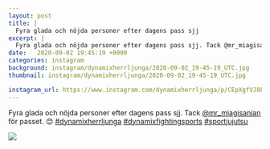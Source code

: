 ```yaml
---
layout: post
title: |
  Fyra glada och nöjda personer efter dagens pass sjj
excerpt: |
  Fyra glada och nöjda personer efter dagens pass sjj. Tack @mr_miagisanjan för passet. 😊   
date:   2020-09-02 19:45:19 +0000
categories: instagram
background: instagram/dynamixherrljunga/2020-09-02_19-45-19_UTC.jpg
thumbnail: instagram/dynamixherrljunga/2020-09-02_19-45-19_UTC.jpg

instagram_url: https://www.instagram.com/dynamixherrljunga/p/CEpXgfVJ8Ex
---
```

Fyra glada och nöjda personer efter dagens pass sjj. Tack [@mr_miagisanjan](https://www.instagram.com/mr_miagisanjan/) för passet. 😊 [#dynamixherrljunga](https://www.instagram.com/explore/tags/dynamixherrljunga/) [#dynamixfightingsports](https://www.instagram.com/explore/tags/dynamixfightingsports/) [#sportjujutsu](https://www.instagram.com/explore/tags/sportjujutsu/)



<img src='{{ site.baseurl }}/instagram/dynamixherrljunga/2020-09-02_19-45-19_UTC.jpg' class='img-fluid' />
